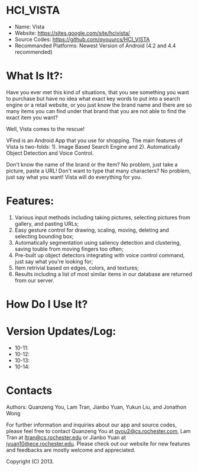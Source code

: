 HCI_VISTA
=========

* Name: Vista
* Website: https://sites.google.com/site/hcivista/
* Source Codes: https://github.com/qyouurcs/HCI_VISTA
* Recommanded Platforms: Newest Version of Android (4.2 and 4.4 recommended)

What Is It?:
==================================

Have you ever met this kind of situations, that you see something you want to purchase but have no idea what exact key words to put into a search engine or a retail website, or you just know the brand name and there are so many items you can find under that brand that you are not able to find the exact item you want? 

Well, Vista comes to the rescue!

VFind is an Android App that you use for shopping. The main features of Vista is two-folds: 1). Image Based Search Engine and 2). Automatically Object Detection and Voice Control. 

Don't know the name of the brand or the item? No problem, just take a picture, paste a URL! Don't want to type that many characters? No problem, just say what you want! Vista will do everything for you.

Features:
==================================
1. Various input methods including taking pictures, selecting pictures from gallery, and pasting URLs;
2. Easy gesture control for drawing, scaling, moving, deleting and selecting bounding box;
3. Automatically segmentation using saliency detection and clustering, saving touble from moving fingers too often;
4. Pre-built up object detectors integrating with voice control command, just say what you're looking for;
5. Item retrivial based on edges, colors, and textures; 
6. Results including a list of most similar items in our database are returned from our server.

How Do I Use It? 
==================================





Version Updates/Log:
==================================
* 10-11: 
* 10-12: 
* 10-13: 
* 10-14: 


Contacts
==================================
Authors:
Quanzeng You, Lam Tran, Jianbo Yuan, Yukun Liu, and Jonathon Wong

For further information and inquiries about our app and source codes, please
feel free to contact Quanzeng You at <qyou2@cs.rochester.com>, Lam Tran at <ltran@cs.rochester.edu> or Jianbo Yuan at <jyuan10@ece.rochester.edu>. Please check out our website for new features and feedbacks are mostly welcome and appreciated.

Copyright (C) 2013.

